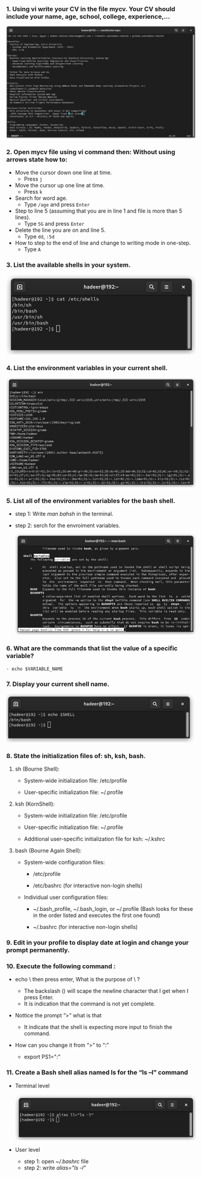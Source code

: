 ### 1. Using vi write your CV in the file mycv. Your CV should include your name, age, school, college, experience,...

![q1](q1)

### 2. Open mycv file using vi command then: Without using arrows state how to:
-  Move the cursor down one line at time.
    - Press ` j ` 
-  Move the cursor up one line at time.
    - Press `k`
-  Search for word age.
    - Type `/age` and press `Enter`
-  Step to line 5 (assuming that you are in line 1 and file is more than 5 lines).
    - Type `5G` and press `Enter`   
-  Delete the line you are on and line 5.
    - Type `dd`, `:5d`  
-  How to step to the end of line and change to writing mode in one-step.
    - Type `A`

### 3. List the available shells in your system.
   
![q3](q3)

### 4. List the environment variables in your current shell.
   
![q4](q4)

### 5. List all of the environment variables for the bash shell.
	
- step 1: Write _man bahsh_ in the terminal.

- step 2: serch for the envroiment variables.
	
  ![q5](q5_3)
	
### 6. What are the commands that list the value of a specific variable?
	- echo $VARIABLE_NAME

### 7. Display your current shell name.
![q7](q7)

### 8. State the initialization files of: sh, ksh, bash.
1. sh (Bourne Shell):	
    - System-wide initialization file: /etc/profile

    - User-specific initialization file: ~/.profile

2. ksh (KornShell):
    - System-wide initialization file: /etc/profile

    - User-specific initialization file: ~/.profile

    - Additional user-specific initialization file for ksh: ~/.kshrc

3. bash (Bourne Again Shell):
    -  System-wide configuration files:
		- /etc/profile
	
		- /etc/bashrc (for interactive non-login shells)
	
    - Individual user configuration files:
		- ~/.bash_profile, ~/.bash_login, or ~/.profile 
		(Bash looks for these in the order listed and executes the first one found)
	
		- ~/.bashrc (for interactive non-login shells)

### 9. Edit in your profile to display date at login and change your prompt permanently.

### 10. Execute the following command :
-  echo \ then press enter, What is the purpose of \ ? 

	- The backslash (\) will scape the newline character that I get when I press Enter.
	- It is indication that the command is not yet complete.

- Nottice the prompt ”>” what is that
	- It indicate that the shell is expecting more input to finish the command.

- How can you change it from “>” to “:”
	- export PS1=":"

### 11. Create a Bash shell alias named ls for the “ls –l” command

- Terminal level
 
  ![q11](q11_terminal)
 
- User level
	- step 1: open   _~/.bashrc_  file
	- step 2: write  _alias="ls -l"_
	
